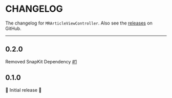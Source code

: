 # CHANGELOG

The changelog for `MRArticleViewController`. Also see the [releases](https://github.com/mrigdon/MRArticleViewController/releases) on GitHub.

--------------------------------------

0.2.0
-----

Removed SnapKit Dependency [#1](https://github.com/mrigdon/MRArticleViewController/issues/1)

0.1.0
-----

:tada: Initial release :tada:
